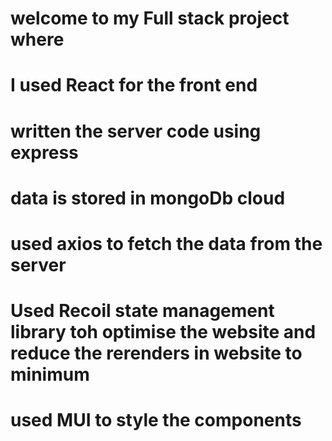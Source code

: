 # welcome to my Full stack project where
# I used React for the front end 
# written the server code using express 
# data is stored in mongoDb cloud
# used axios to fetch the data from the server
# Used Recoil state management library toh optimise the website and reduce the rerenders in website to minimum
# used MUI to style the components
